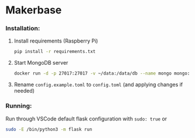 # Makerbase
### Installation:
1. Install requirements (Raspberry Pi)

    ```sh
    pip install -r requirements.txt
    ```
2. Start MongoDB server
    
    ```sh
    docker run -d -p 27017:27017 -v ~/data:/data/db --name mongo mongo:bionic
    ```
3. Rename `config.example.toml` to `config.toml` (and applying changes if needed)
### Running:

Run through VSCode default flask configuration with `sudo: true` or 
```sh
sudo -E /bin/python3 -m flask run
```